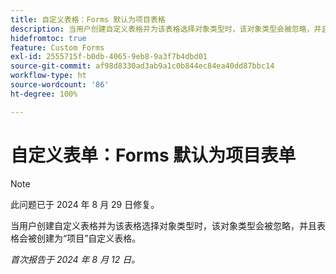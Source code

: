 ```yaml
---
title: 自定义表格：Forms 默认为项目表格
description: 当用户创建自定义表格并为该表格选择对象类型时，该对象类型会被忽略，并且表格会被创建为“项目”自定义表格。
hidefromtoc: true
feature: Custom Forms
exl-id: 2555715f-b0db-4065-9eb8-9a3f7b4dbd01
source-git-commit: af98d8330ad3ab9a1c0b844ec84ea40dd87bbc14
workflow-type: ht
source-wordcount: '86'
ht-degree: 100%

---
```


# 自定义表单：Forms 默认为项目表单

>[!NOTE]
>
>此问题已于 2024 年 8 月 29 日修复。

当用户创建自定义表格并为该表格选择对象类型时，该对象类型会被忽略，并且表格会被创建为“项目”自定义表格。

_首次报告于 2024 年 8 月 12 日。_
